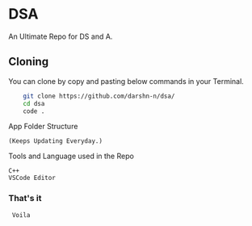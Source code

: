 # DSA

An Ultimate Repo for DS and A.

## Cloning

You can clone by copy and pasting below commands in your Terminal.

```bash
    git clone https://github.com/darshn-n/dsa/
    cd dsa
    code .
```

App Folder Structure

```
(Keeps Updating Everyday.)
```

Tools and Language used in the Repo

```
C++
VSCode Editor

```

### That's it

```
 Voila
```
